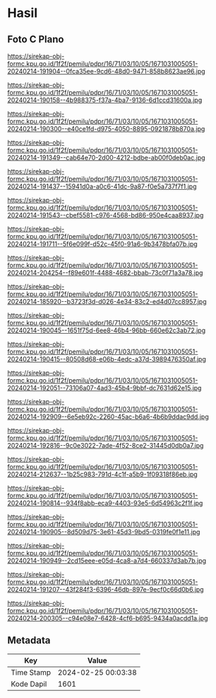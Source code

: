 # Hasil

## Foto C Plano

https://sirekap-obj-formc.kpu.go.id/1f2f/pemilu/pdpr/16/71/03/10/05/1671031005051-20240214-191904--0fca35ee-9cd6-48d0-9471-858b8623ae96.jpg

https://sirekap-obj-formc.kpu.go.id/1f2f/pemilu/pdpr/16/71/03/10/05/1671031005051-20240214-190158--4b988375-f37a-4ba7-9136-6d1ccd31600a.jpg

https://sirekap-obj-formc.kpu.go.id/1f2f/pemilu/pdpr/16/71/03/10/05/1671031005051-20240214-190300--e40ce1fd-d975-4050-8895-0921878b870a.jpg

https://sirekap-obj-formc.kpu.go.id/1f2f/pemilu/pdpr/16/71/03/10/05/1671031005051-20240214-191349--cab64e70-2d00-4212-bdbe-ab00f0deb0ac.jpg

https://sirekap-obj-formc.kpu.go.id/1f2f/pemilu/pdpr/16/71/03/10/05/1671031005051-20240214-191437--15941d0a-a0c6-41dc-9a87-f0e5a737f7f1.jpg

https://sirekap-obj-formc.kpu.go.id/1f2f/pemilu/pdpr/16/71/03/10/05/1671031005051-20240214-191543--cbef5581-c976-4568-bd86-950e4caa8937.jpg

https://sirekap-obj-formc.kpu.go.id/1f2f/pemilu/pdpr/16/71/03/10/05/1671031005051-20240214-191711--5f6e099f-d52c-45f0-91a6-9b3478bfa07b.jpg

https://sirekap-obj-formc.kpu.go.id/1f2f/pemilu/pdpr/16/71/03/10/05/1671031005051-20240214-204254--f89e601f-4488-4682-bbab-73c0f71a3a78.jpg

https://sirekap-obj-formc.kpu.go.id/1f2f/pemilu/pdpr/16/71/03/10/05/1671031005051-20240214-185920--b3723f3d-d026-4e34-83c2-ed4d07cc8957.jpg

https://sirekap-obj-formc.kpu.go.id/1f2f/pemilu/pdpr/16/71/03/10/05/1671031005051-20240214-190045--1651f75d-6ee8-46b4-96bb-660e62c3ab72.jpg

https://sirekap-obj-formc.kpu.go.id/1f2f/pemilu/pdpr/16/71/03/10/05/1671031005051-20240214-190415--80508d68-e06b-4edc-a37d-3989476350af.jpg

https://sirekap-obj-formc.kpu.go.id/1f2f/pemilu/pdpr/16/71/03/10/05/1671031005051-20240214-192051--73106a07-4ad3-45b4-9bbf-dc7631d62e15.jpg

https://sirekap-obj-formc.kpu.go.id/1f2f/pemilu/pdpr/16/71/03/10/05/1671031005051-20240214-192909--6e5eb92c-2260-45ac-b6a6-4b6b9ddac9dd.jpg

https://sirekap-obj-formc.kpu.go.id/1f2f/pemilu/pdpr/16/71/03/10/05/1671031005051-20240214-192816--9c0e3022-7ade-4f52-8ce2-31445d0db0a7.jpg

https://sirekap-obj-formc.kpu.go.id/1f2f/pemilu/pdpr/16/71/03/10/05/1671031005051-20240214-212637--1b25c983-791d-4c1f-a5b9-1f09318f86eb.jpg

https://sirekap-obj-formc.kpu.go.id/1f2f/pemilu/pdpr/16/71/03/10/05/1671031005051-20240214-190814--934f8abb-eca9-4403-93e5-6d54963c2f1f.jpg

https://sirekap-obj-formc.kpu.go.id/1f2f/pemilu/pdpr/16/71/03/10/05/1671031005051-20240214-190905--8d509d75-3e61-45d3-9bd5-0319fe0f1e11.jpg

https://sirekap-obj-formc.kpu.go.id/1f2f/pemilu/pdpr/16/71/03/10/05/1671031005051-20240214-190949--2cd15eee-e05d-4ca8-a7d4-660337d3ab7b.jpg

https://sirekap-obj-formc.kpu.go.id/1f2f/pemilu/pdpr/16/71/03/10/05/1671031005051-20240214-191207--43f284f3-6396-46db-897e-9ecf0c66d0b6.jpg

https://sirekap-obj-formc.kpu.go.id/1f2f/pemilu/pdpr/16/71/03/10/05/1671031005051-20240214-200305--c94e08e7-6428-4cf6-b695-9434a0acdd1a.jpg


## Metadata

| Key        | Value               |
| ---------- | ------------------- |
| Time Stamp | 2024-02-25 00:03:38 |
| Kode Dapil | 1601                |



